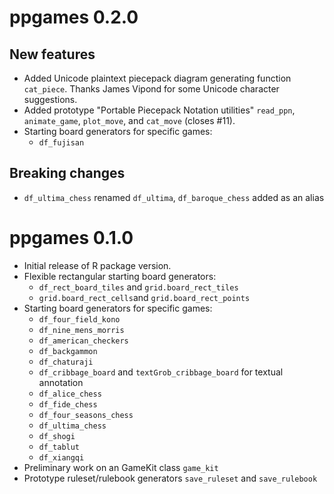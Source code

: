 ppgames 0.2.0
=============

New features
------------

* Added Unicode plaintext piecepack diagram generating function ``cat_piece``.
  Thanks James Vipond for some Unicode character suggestions.
* Added prototype "Portable Piecepack Notation utilities" ``read_ppn``, ``animate_game``,
  ``plot_move``, and ``cat_move`` (closes #11).
* Starting board generators for specific games:
    - ``df_fujisan`` 

Breaking changes
----------------

* ``df_ultima_chess`` renamed ``df_ultima``, ``df_baroque_chess`` added as an alias

ppgames 0.1.0
=============

* Initial release of R package version.
* Flexible rectangular starting board generators:
    - ``df_rect_board_tiles`` and ``grid.board_rect_tiles``
    - ``grid.board_rect_cells``and ``grid.board_rect_points``
* Starting board generators for specific games:
    - ``df_four_field_kono``
    - ``df_nine_mens_morris``
    - ``df_american_checkers``
    - ``df_backgammon``
    - ``df_chaturaji``
    - ``df_cribbage_board`` and ``textGrob_cribbage_board`` for textual annotation
    - ``df_alice_chess``
    - ``df_fide_chess``
    - ``df_four_seasons_chess``
    - ``df_ultima_chess``
    - ``df_shogi``
    - ``df_tablut``
    - ``df_xiangqi``
* Preliminary work on an GameKit class ``game_kit``
* Prototype ruleset/rulebook generators ``save_ruleset`` and ``save_rulebook``

